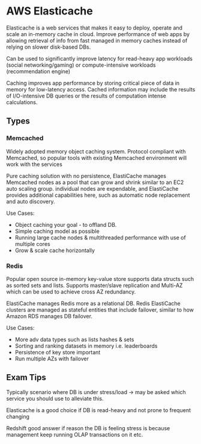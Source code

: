 # AWS Elasticache

Elasticache is a web services that makes it easy to deploy, operate and scale an in-memory cache in cloud. Improve performance of web apps by allowing retrieval of info from fast managed in memory caches instead of relying on slower disk-based DBs.

Can be used to significantly improve latency for read-heavy app workloads (social networking/gaming) or compute-intensive workloads (recommendation engine)

Caching improves app performance by storing critical piece of data in memory for low-latency access. Cached information may include the results of I/O-intensive DB queries or the results of computation intense calculations.

## Types

### Memcached

Widely adopted memory object caching system. Protocol compliant with Memcached, so popular tools with existing Memcached environment will work with the services

Pure caching solution with no persistence, ElastiCache manages Memcached nodes as a pool that can grow and shrink similar to an EC2 auto scaling group. individual nodes are expendable, and ElastiCache provides additional capabilities here, such as automatic node replacement and auto discovery.

Use Cases:

* Object caching your goal - to offland DB.
* Simple caching model as possible
* Running large cache nodes & multithreaded performance with use of multiple cores
* Grow & scale cache horizontally

### Redis

Popular open source in-memory key-value store supports data structs such as sorted sets and lists. Supports master/slave replication and Multi-AZ which can be used to achieve cross AZ redundancy.

ElastiCache manages Redis more as a relational DB. Redis ElastiCache clusters are managed as stateful entities that include failover, similar to how Amazon RDS manages DB failover.

Use Cases:
* More adv data types such as lists hashes & sets
* Sorting and ranking datasets in memory i.e. leaderboards
* Persistence of key store important
* Run multiple AZs with failover

## Exam Tips

Typically scenario where DB is under stress/load -> may be asked which service you should use to alleviate this.

Elasticache is a good choice if DB is read-heavy and not prone to frequent changing

Redshift good answer if reason the DB is feeling stress is because management keep running OLAP transactions on it etc.

